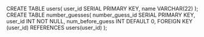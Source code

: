 CREATE TABLE users(
	user_id SERIAL PRIMARY KEY,
	name VARCHAR(22)
);
CREATE TABLE number_guesses(
	number_guess_id SERIAL PRIMARY KEY,
	user_id INT NOT NULL,
	num_before_guess INT DEFAULT 0,
	FOREIGN KEY (user_id) REFERENCES users(user_id)
);